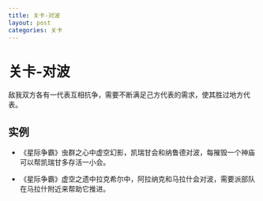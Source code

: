 ```yaml
---
title: 关卡-对波
layout: post
categories: 关卡
---
```


# 关卡-对波
敌我双方各有一代表互相抗争，需要不断满足己方代表的需求，使其胜过地方代表。

## 实例

- 《星际争霸》虫群之心中虚空幻影，凯瑞甘会和纳鲁德对波，每摧毁一个神庙可以帮凯瑞甘多存活一小会。

- 《星际争霸》虚空之遗中拉克希尔中，阿拉纳克和马拉什会对波，需要派部队在马拉什附近来帮助它推进。